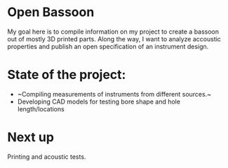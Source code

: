 # Open Bassoon

My goal here is to compile information on my project to create a bassoon out of mostly 3D printed parts. Along the way, I want to analyze accoustic properties and publish an open specification of an instrument design.

# State of the project:

* ~Compiling measurements of instruments from different sources.~
* Developing CAD models for testing bore shape and hole length/locations

# Next up

Printing and acoustic tests.
